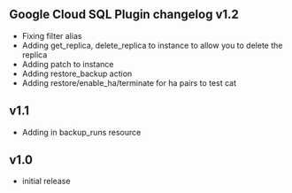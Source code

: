 Google Cloud SQL Plugin changelog
v1.2
-----
- Fixing filter alias
- Adding get_replica, delete_replica to instance to allow you to delete the replica
- Adding patch to instance
- Adding restore_backup action
- Adding restore/enable_ha/terminate for ha pairs to test cat

v1.1
-----
- Adding in backup_runs resource

v1.0
-----
- initial release